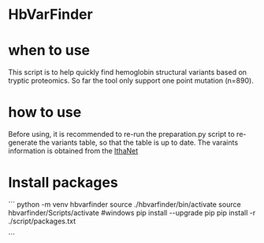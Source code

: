 # HbVarFinder

# when to use 
This script is to help quickly find hemoglobin structural variants based on tryptic proteomics. So far the tool only support one point mutation (n=890).

# how to use 
Before using, it is recommended to re-run the preparation.py script to re-generate the variants table, so that the table is up to date. The varaints information 
is obtained from the [IthaNet](https://www.ithanet.eu/db/ithagenes?action=list&hcat=0b-)

# Install packages 
´´´
python -m venv hbvarfinder 
source ./hbvarfinder/bin/activate 
source hbvarfinder/Scripts/activate #windows
pip install --upgrade pip 
pip install -r ./script/packages.txt

´´´
